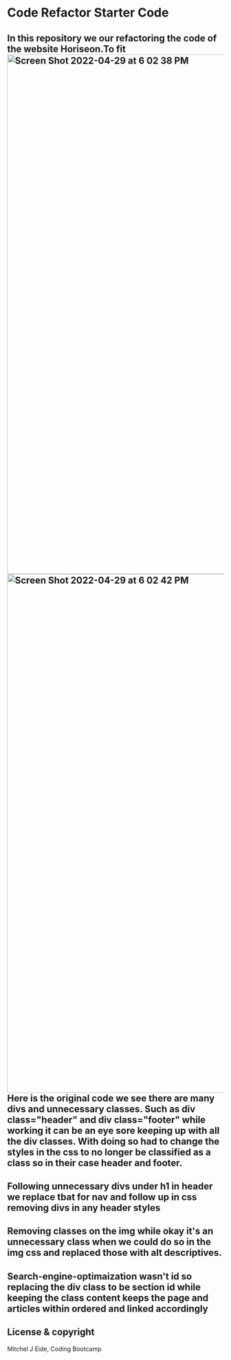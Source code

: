 # Code Refactor Starter Code
In this repository we our refactoring the code of the website Horiseon.To fit 
<img width="1205" alt="Screen Shot 2022-04-29 at 6 02 38 PM" src="https://user-images.githubusercontent.com/102694666/166078986-80fdbd7b-812d-407b-840e-1a400c371982.png">
<img width="1203" alt="Screen Shot 2022-04-29 at 6 02 42 PM" src="https://user-images.githubusercontent.com/102694666/166078996-5be479fe-3eff-4171-9f4c-6e63b237fe1a.png">
Here is the original code we see there are many divs and unnecessary classes. Such as div class="header" and div class="footer" while working it can be an eye sore keeping up with all the div classes. With doing so had to change the styles in the css to no longer be classified as a class so in their case header and footer.
---

Following unnecessary divs under h1 in header we replace tbat for nav and follow up in css removing divs in any header styles
---
Removing classes on the img while okay it's an unnecessary class when we could do so in the img css and replaced those with alt descriptives.
---
Search-engine-optimaization wasn't id so replacing the div class to be section id while keeping the class content keeps the page and articles within ordered and linked accordingly 
---




## License & copyright 
Mitchel J Eide, Coding Bootcamp
